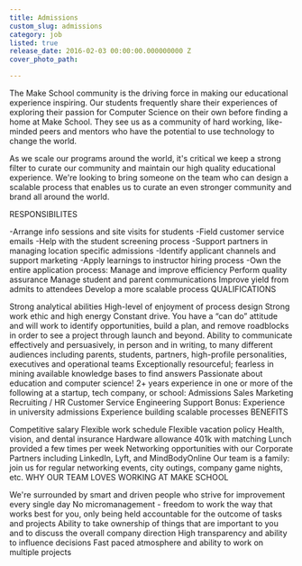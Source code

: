 ```yaml
---
title: Admissions
custom_slug: admissions
category: job
listed: true
release_date: 2016-02-03 00:00:00.000000000 Z
cover_photo_path: 

---
```

The Make School community is the driving force in making our educational experience inspiring. Our students frequently share their experiences of exploring their passion for Computer Science on their own before finding a home at Make School. They see us as a community of hard working, like-minded peers and mentors who have the potential to use technology to change the world.

As we scale our programs around the world, it's critical we keep a strong filter to curate our community and maintain our high quality educational experience. We're looking to bring someone on the team who can design a scalable process that enables us to curate an even stronger community and brand all around the world.

RESPONSIBILITES

-Arrange info sessions and site visits for students
-Field customer service emails
-Help with the student screening process
-Support partners in managing location specific admissions 
-Identify applicant channels and support marketing
-Apply learnings to instructor hiring process
-Own the entire application process:
Manage and improve efficiency 
Perform quality assurance
Manage student and parent communications
Improve yield from admits to attendees
Develop a more scalable process
QUALIFICATIONS

Strong analytical abilities
High-level of enjoyment of process design
Strong work ethic and high energy
Constant drive. You have a “can do” attitude and will work to identify opportunities, build a plan, and remove roadblocks in order to see a project through launch and beyond.
Ability to communicate effectively and persuasively, in person and in writing, to many different audiences including parents, students, partners, high-profile personalities, executives and operational teams
Exceptionally resourceful; fearless in mining available knowledge bases to find answers
Passionate about education and computer science!
2+ years experience in one or more of the following at a startup, tech company, or school:
Admissions
Sales
Marketing
Recruiting / HR
Customer Service
Engineering Support
Bonus:
Experience in university admissions
Experience building scalable processes
BENEFITS

Competitive salary
Flexible work schedule
Flexible vacation policy
Health, vision, and dental insurance
Hardware allowance
401k with matching
Lunch provided a few times per week 
Networking opportunities with our Corporate Partners including LinkedIn, Lyft, and MindBodyOnline
Our team is a family: join us for regular networking events, city outings, company game nights, etc.
WHY OUR TEAM LOVES WORKING AT MAKE SCHOOL

We're surrounded by smart and driven people who strive for improvement every single day
No micromanagement - freedom to work the way that works best for you, only being held accountable for the outcome of tasks and projects
Ability to take ownership of things that are important to you and to discuss the overall company direction
High transparency and ability to influence decisions
Fast paced atmosphere and ability to work on multiple projects